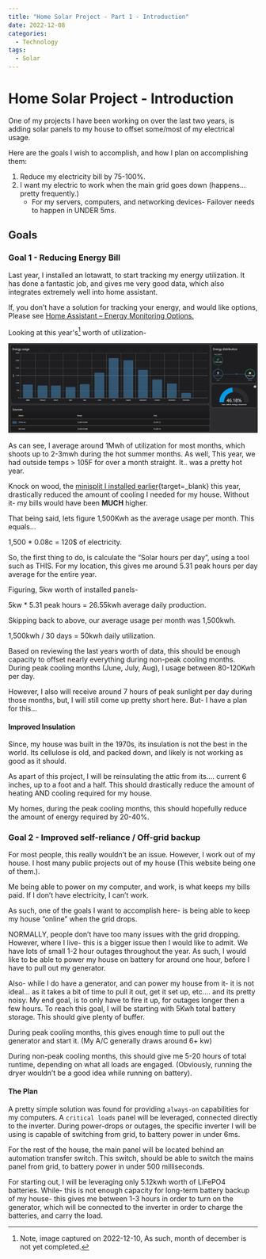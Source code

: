 ```yaml
---
title: "Home Solar Project - Part 1 - Introduction"
date: 2022-12-08
categories:
  - Technology
tags:
  - Solar
---
```


# Home Solar Project - Introduction

One of my projects I have been working on over the last two years, is adding solar panels to my house to offset some/most of my electrical usage.

Here are the goals I wish to accomplish, and how I plan on accomplishing them:

<!-- more -->

1. Reduce my electricity bill by 75-100%.
2. I want my electric to work when the main grid goes down (happens… pretty frequently.)
    * For my servers, computers, and networking devices- Failover needs to happen in UNDER 5ms.

## Goals

### Goal 1 - Reducing Energy Bill

Last year, I installed an Iotawatt, to start tracking my energy utilization. It has done a fantastic job, and gives me very good data, which also integrates extremely well into home assistant.

If, you don’t have a solution for tracking your energy, and would like options, Please see [Home Assistant – Energy Monitoring Options.](./../../Home-Automation/2022-11/home-assistant-energy-monitoring.md/)

Looking at this year's[^1] worth of utilization-

[^1]: Note, image captured on 2022-12-10, As such, month of december is not yet completed.

![2022 Energy Usage Chart](assets/2022-energy-utilization.png)

As can see, I average around 1Mwh of utilization for most months, which shoots up to 2-3mwh during the hot summer months. As well, This year, we had outside temps > 105F for over a month straight. It.. was a pretty hot year.

Knock on wood, the [minisplit I installed earlier](https://xtremeownage.com/2022/03/27/pioneer-mini-split-home-assistant/){target=_blank} this year, drastically reduced the amount of cooling I needed for my house. Without it- my bills would have been **MUCH** higher.

That being said, lets figure 1,500Kwh as the average usage per month. This equals…

1,500 * 0.08c = 120$ of electricity.

So, the first thing to do, is calculate the “Solar hours per day”, using a tool such as THIS. For my location, this gives me around 5.31 peak hours per day average for the entire year.

Figuring, 5kw worth of installed panels-

5kw * 5.31 peak hours = 26.55kwh average daily production.

Skipping back to above, our average usage per month was 1,500kwh.

1,500kwh / 30 days = 50kwh daily utilization.

Based on reviewing the last years worth of data, this should be enough capacity to offset nearly everything during non-peak cooling months. During peak cooling months (June, July, Aug), I usage between 80-120Kwh per day.

However, I also will receive around 7 hours of peak sunlight per day during those months, but, I will still come up pretty short here. But- I have a plan for this…

#### Improved Insulation

Since, my house was built in the 1970s, its insulation is not the best in the world. Its cellulose is old, and packed down, and likely is not working as good as it should.

As apart of this project, I will be reinsulating the attic from its…. current 6 inches, up to a foot and a half. This should drastically reduce the amount of heating AND cooling required for my house.

My homes, during the peak cooling months, this should hopefully reduce the amount of energy required by 20-40%.

### Goal 2 - Improved self-reliance / Off-grid backup

For most people, this really wouldn’t be an issue. However, I work out of my house. I host many public projects out of my house (This website being one of them.).

Me being able to power on my computer, and work, is what keeps my bills paid. If I don’t have electricity, I can’t work.

As such, one of the goals I want to accomplish here- is being able to keep my house “online” when the grid drops.

NORMALLY, people don’t have too many issues with the grid dropping. However, where I live- this is a bigger issue then I would like to admit. We have lots of small 1-2 hour outages throughout the year. As such, I would like to be able to power my house on battery for around one hour, before I have to pull out my generator.

Also- while I do have a generator, and can power my house from it- it is not ideal… as it takes a bit of time to pull it out, get it set up, etc…. and its pretty noisy. My end goal, is to only have to fire it up, for outages longer then a few hours. To reach this goal, I will be starting with 5Kwh total battery storage. This should give plenty of buffer. 

During peak cooling months, this gives enough time to pull out the generator and start it. (My A/C generally draws around 6+ kw)

During non-peak cooling months, this should give me 5-20 hours of total runtime, depending on what all loads are engaged. (Obviously, running the dryer wouldn’t be a good idea while running on battery).

#### The Plan

A pretty simple solution was found for providing `always-on` capabilities for my computers. A `critical loads` panel will be leveraged, connected directly to the inverter. During power-drops or outages, the specific inverter I will be using is capable of switching from grid, to battery power in under 6ms.

For the rest of the house, the main panel will be located behind an automation transfer switch. This switch, should be able to switch the mains panel from grid, to battery power in under 500 milliseconds.

For starting out, I will be leveraging only 5.12kwh worth of LiFePO4 batteries. While- this is not enough capacity for long-term battery backup of my house- this gives me between 1-3 hours in order to turn on the generator, which will be connected to the inverter in order to charge the batteries, and carry the load.